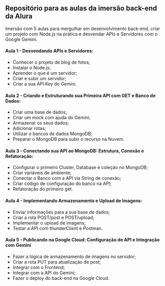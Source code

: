 ## Repositório para as aulas da imersão back-end da Alura

Imersão com 5 aulas para mergulhar em desenvolvimento back-end, criar um projeto com Node.js na prática e desvendar APIs e Servidores com o Google Gemini.

 #### Aula 1 - Desvendando APIs e Servidores:

 - Conhecer o projeto de blog de fotos;
 - Instalar o Node.js;
 - Aprender o que é um servidor;
 - Criar e subir um servidor;
 - Criar a sua API Key do Gemini.

 #### Aula 2 - Criando e Estruturando sua Primeira API com GET e Banco de Dados:

 - Criar uma base de dados;
 - Criar um mock com ajuda do Gemini;
 - Armazenar os seus dados;
 - Adicionar rotas;
 - Utilizar o bancos de dados MongoDB;
 - Preparar o MongoDB para subir o recurso na Nuvem.

 #### Aula 3 - Conectando sua API ao MongoDB: Estrutura, Conexão e Refatoração:

 - Configurar o primeiro Cluster, Database e coleção no MongoDB;
 - Criar variáveis de ambiente;
 - Conectar o Banco com a API via String de conexão;
 - Criar código de configuração do banco na API;
 - Refatoração do primeiro get.

 #### Aula 4 - Implementando Armazenamento e Upload de Imagens:

 - Enviar informações para a sua base de dados;
 - Criar a rota POST/post e POST/upload;
 - Implementar o upload de imagens;
 - Testar a API com thunderClient e Postman.

 #### Aula 5 - Publicando na Google Cloud: Configuração de API e Integração com Gemini

 - Fazer a lógica de armazenamento de imagens no servidor;
 - Criar a rota PUT para atualização de post;
 - Integrar com o Frontend;
 - Integrar com a API do Gemini;
 - Fazer o deploy do back-end na Google Cloud.
